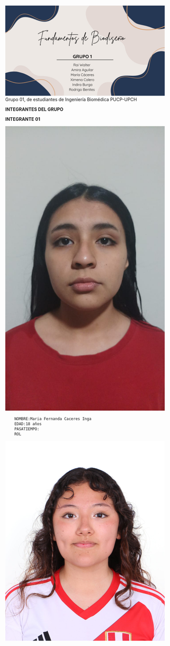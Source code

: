 ![Caratula de funbio](Imagenes/Trabajo%20funbio.png)
        Grupo 01, de estudiantes de Ingeniería Biomédica PUCP-UPCH
    
  **INTEGRANTES DEL GRUPO**

  
  **INTEGRANTE 01**

![Caratula de funbio](https://github.com/mariaCaceresI/Funbio/blob/02a4ef82fed15c671fd9cb9f321e02f73b27d67d/Imagenes/WhatsApp%20Image%202025-08-20%20at%205.26.59%20PM.jpeg)

        NOMBRE:Maria Fernanda Caceres Inga
        EDAD:18 años
        PASATIEMPO: 
        ROL

        
![Integrante 2](https://github.com/mariaCaceresI/Funbio/blob/1a84b8f9a806eccc62b51eb6023a96a4468e42a5/Imagenes/IMG-20231002-WA0022.jpg)





